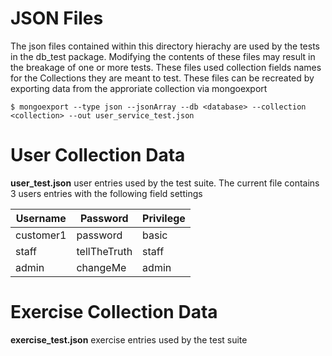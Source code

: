 # JSON Files

The json files contained within this directory hierachy are used by the tests in the db_test package.
Modifying the contents of these files may result in the breakage of one or more tests.  These files used
collection fields names for the Collections they are meant to test. These files can be recreated
by exporting data from the approriate collection via mongoexport

```
$ mongoexport --type json --jsonArray --db <database> --collection <collection> --out user_service_test.json
```

# User Collection Data

**user_test.json** user entries used by the test suite. The current file contains 3 users 
entries with the following field settings

| Username | Password     | Privilege |
| -------- | ------------ | --------- |
| customer1| password     | basic     |
| staff    | tellTheTruth | staff     |
| admin    | changeMe     | admin     |

# Exercise Collection Data

**exercise_test.json** exercise entries used by the test suite




